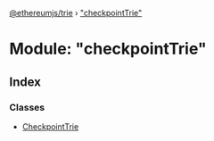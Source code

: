 [@ethereumjs/trie](../README.md) › ["checkpointTrie"](_checkpointtrie_.md)

# Module: "checkpointTrie"

## Index

### Classes

* [CheckpointTrie](../classes/_checkpointtrie_.checkpointtrie.md)
